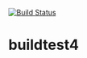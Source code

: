[![Build Status](https://travis-ci.org/optimistsc/buildtest4.svg?branch=master)](https://travis-ci.org/optimistsc/buildtest4)
# buildtest4
